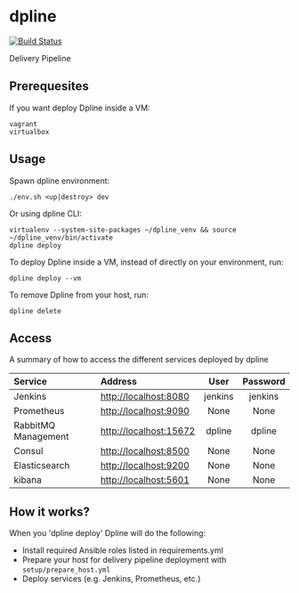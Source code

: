 # dpline

[![Build Status](https://travis-ci.org/bregman-arie/dpline.svg?branch=refactor)](https://travis-ci.org/bregman-arie/dpline)

Delivery Pipeline


## Prerequesites

If you want deploy Dpline inside a VM:

    vagrant
    virtualbox

## Usage

Spawn dpline environment:

    ./env.sh <up|destroy> dev

Or using dpline CLI:

    virtualenv --system-site-packages ~/dpline_venv && source ~/dpline_venv/bin/activate
    dpline deploy


To deploy Dpline inside a VM, instead of directly on your environment, run:

    dpline deploy --vm

To remove Dpline from your host, run:

    dpline delete


## Access

A summary of how to access the different services deployed by dpline

Service | Address | User | Password
:------ |:------|:------:|:--------:
Jenkins | [http://localhost:8080](http://localhost:8080) | jenkins | jenkins |
Prometheus | [http://localhost:9090](http://localhost:9090) | None | None |
RabbitMQ Management | [http://localhost:15672](http://localhost:15672) | dpline | dpline |
Consul | [http://localhost:8500](http://localhost:8500) | None | None |
Elasticsearch | [http://localhost:9200](http://localhost:9200) | None | None |
kibana | [http://localhost:5601](http://localhost:5601) | None | None |

## How it works?

When you 'dpline deploy' Dpline will do the following:

* Install required Ansible roles listed in requirements.yml
* Prepare your host for delivery pipeline deployment with `setup/prepare_host.yml`
* Deploy services (e.g. Jenkins, Prometheus, etc.)
